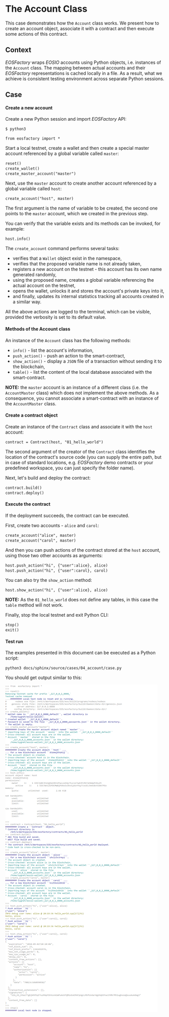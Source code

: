 # The Account Class

This case demonstrates how the `Account` class works. We present how to create an account object, associate it with a contract and then execute some actions of this contract.

## Context

*EOSFactory* wraps *EOSIO* accounts using Python objects, i.e. instances of the `Account` class. The mapping between actual accounts and their *EOSFactory* representations is cached locally in a file. As a result, what we achieve is consistent testing environment across separate Python sessions.

## Case

#### Create a new account

Create a new Python session and import *EOSFactory* API:

```
$ python3
```

```
from eosfactory import *
```

Start a local testnet, create a wallet and then create a special master account referenced by a global variable called `master`:

```
reset()
create_wallet()   
create_master_account("master")
```

Next, use the `master` account to create another account referenced by a global variable called `host`:

```
create_account("host", master)
```

The first argument is the name of variable to be created, the second one points to the `master` account, which we created in the previous step.

You can verify that the variable exists and its methods can be invoked, for example:

```
host.info()
```

The `create_account` command performs several tasks:

* verifies that a `Wallet` object exist in the namespace,
* verifies that the proposed variable name is not already taken,
* registers a new account on the testnet - this account has its own name generated randomly,
* using the proposed name, creates a global variable referencing the actual account on the testnet,
* opens the wallet, unlocks it and stores the account's private keys into it,
* and finally, updates its internal statistics tracking all accounts created in a similar way.

All the above actions are logged to the terminal, which can be visible, provided the verbosity is set to its default value.

#### Methods of the Account class

An instance of the `Account` class has the following methods:

* `info()` - list the account's information,
* `push_action()` - push an action to the smart-contract,
* `show_action()` - display a `JSON` file of a transaction without sending it to the blockchain,
* `table()` - list the content of the local database associated with the smart-contract.

**NOTE:** the `master` account is an instance of a different class (i.e. the `AccountMaster` class) which does not implement the above methods. As a consequence, you cannot associate a smart-contract with an instance of the `AccountMaster` class.

#### Create a contract object

Create an instance of the `Contract` class and associate it with the `host` account:

```
contract = Contract(host, "01_hello_world")
```

The second argument of the creator of the `Contract` class identifies the location of the contract's source code (you can supply the entire path, but in case of standard locations, e.g. *EOSFactory* demo contracts or your predefined workspace, you can just specify the folder name).

Next, let's build and deploy the contract:

```
contract.build()
contract.deploy()
```

#### Execute the contract

If the deployment succeeds, the contract can be executed.

First, create two accounts - `alice` and `carol`:

```
create_account("alice", master)
create_account("carol", master)
```

And then you can push actions of the contract stored at the `host` account, using those two other accounts as arguments:

```
host.push_action("hi", {"user":alice}, alice)
host.push_action("hi", {"user":carol}, carol)
```

You can also try the `show_action` method:

```
host.show_action("hi", {"user":alice}, alice)
```

**NOTE:** As the `01_hello_world` does not define any tables, in this case the `table` method will not work.

Finally, stop the local testnet and exit Python CLI:

```
stop()
exit()
```

#### Test run

The examples presented in this document can be executed as a Python script:

```
python3 docs/sphinx/source/cases/04_account/case.py
```

You should get output similar to this:

![](./case.png)